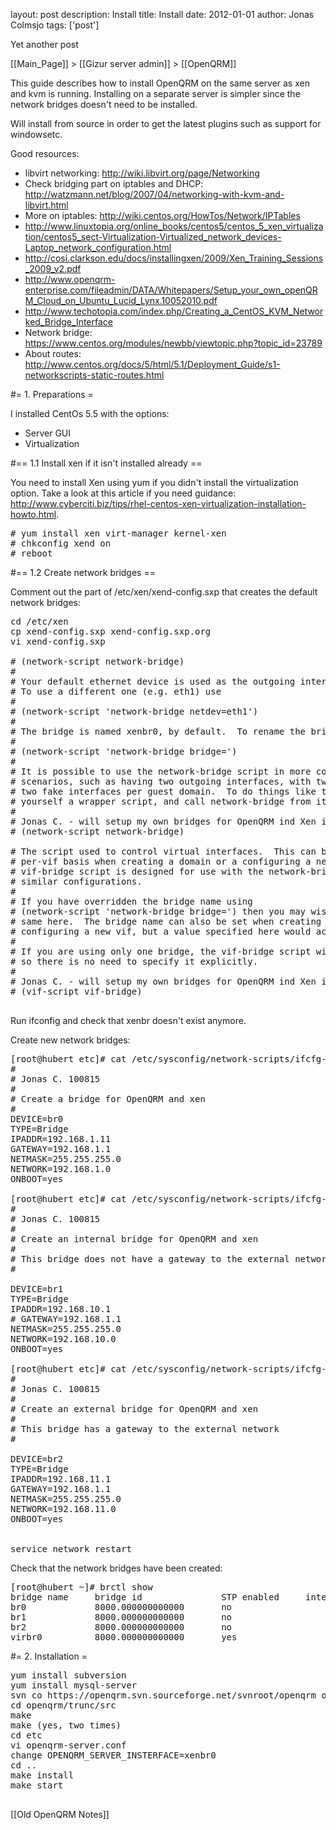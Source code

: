 layout: post
description: Install
title: Install
date: 2012-01-01
author: Jonas Colmsjo
tags: ['post']

Yet another post





[[Main_Page]] > [[Gizur server admin]] > [[OpenQRM]]


This guide describes how to install OpenQRM on the same server as xen and kvm is running. Installing on a separate server is simpler since the network bridges doesn't need to be installed.

Will install from source in order to get the latest plugins such as support for windowsetc.

Good resources:
* libvirt networking: http://wiki.libvirt.org/page/Networking
* Check bridging part on iptables and DHCP: http://watzmann.net/blog/2007/04/networking-with-kvm-and-libvirt.html
* More on iptables: http://wiki.centos.org/HowTos/Network/IPTables
* http://www.linuxtopia.org/online_books/centos5/centos_5_xen_virtualization/centos5_sect-Virtualization-Virtualized_network_devices-Laptop_network_configuration.html
* http://cosi.clarkson.edu/docs/installingxen/2009/Xen_Training_Sessions_2009_v2.pdf
* http://www.openqrm-enterprise.com/fileadmin/DATA/Whitepapers/Setup_your_own_openQRM_Cloud_on_Ubuntu_Lucid_Lynx.10052010.pdf
* http://www.techotopia.com/index.php/Creating_a_CentOS_KVM_Networked_Bridge_Interface
* Network bridge: https://www.centos.org/modules/newbb/viewtopic.php?topic_id=23789
* About routes: http://www.centos.org/docs/5/html/5.1/Deployment_Guide/s1-networkscripts-static-routes.html



#= 1. Preparations =

I installed CentOs 5.5 with the options:
* Server GUI
* Virtualization


#== 1.1 Install xen if it isn't installed already ==

You need to install Xen using yum if you didn't install the virtualization option. Take a look at this article if you need guidance: http://www.cyberciti.biz/tips/rhel-centos-xen-virtualization-installation-howto.html.

<pre>
# yum install xen virt-manager kernel-xen
# chkconfig xend on
# reboot
</pre>

#== 1.2 Create network bridges ==

Comment out the part of /etc/xen/xend-config.sxp that creates the default network bridges:

<pre>
cd /etc/xen
cp xend-config.sxp xend-config.sxp.org
vi xend-config.sxp

# (network-script network-bridge)
#
# Your default ethernet device is used as the outgoing interface, by default.
# To use a different one (e.g. eth1) use
#
# (network-script 'network-bridge netdev=eth1')
#
# The bridge is named xenbr0, by default.  To rename the bridge, use
#
# (network-script 'network-bridge bridge=<name>')
#
# It is possible to use the network-bridge script in more complicated
# scenarios, such as having two outgoing interfaces, with two bridges, and
# two fake interfaces per guest domain.  To do things like this, write
# yourself a wrapper script, and call network-bridge from it, as appropriate.
#
# Jonas C. - will setup my own bridges for OpenQRM ind Xen instead
# (network-script network-bridge)

# The script used to control virtual interfaces.  This can be overridden on a
# per-vif basis when creating a domain or a configuring a new vif.  The
# vif-bridge script is designed for use with the network-bridge script, or
# similar configurations.
#
# If you have overridden the bridge name using
# (network-script 'network-bridge bridge=<name>') then you may wish to do the
# same here.  The bridge name can also be set when creating a domain or
# configuring a new vif, but a value specified here would act as a default.
#
# If you are using only one bridge, the vif-bridge script will discover that,
# so there is no need to specify it explicitly.
#
# Jonas C. - will setup my own bridges for OpenQRM ind Xen instead
# (vif-script vif-bridge)

</pre>

Run ifconfig and check that xenbr doesn't exist anymore.

Create new network bridges:

<pre>
[root@hubert etc]# cat /etc/sysconfig/network-scripts/ifcfg-br0
#
# Jonas C. 100815
#
# Create a bridge for OpenQRM and xen
#
DEVICE=br0
TYPE=Bridge
IPADDR=192.168.1.11
GATEWAY=192.168.1.1
NETMASK=255.255.255.0
NETWORK=192.168.1.0
ONBOOT=yes

[root@hubert etc]# cat /etc/sysconfig/network-scripts/ifcfg-br1
#
# Jonas C. 100815
#
# Create an internal bridge for OpenQRM and xen
#
# This bridge does not have a gateway to the external network
#

DEVICE=br1
TYPE=Bridge
IPADDR=192.168.10.1
# GATEWAY=192.168.1.1
NETMASK=255.255.255.0
NETWORK=192.168.10.0
ONBOOT=yes

[root@hubert etc]# cat /etc/sysconfig/network-scripts/ifcfg-br2
#
# Jonas C. 100815
#
# Create an external bridge for OpenQRM and xen
#
# This bridge has a gateway to the external network
#

DEVICE=br2
TYPE=Bridge
IPADDR=192.168.11.1
GATEWAY=192.168.1.1
NETMASK=255.255.255.0
NETWORK=192.168.11.0
ONBOOT=yes


service network restart
</pre>



Check that the network bridges have been created:

<pre>
[root@hubert ~]# brctl show
bridge name     bridge id               STP enabled     interfaces
br0             8000.000000000000       no
br1             8000.000000000000       no
br2             8000.000000000000       no
virbr0          8000.000000000000       yes
</pre>

#= 2. Installation =

<pre>
yum install subversion
yum install mysql-server
svn co https://openqrm.svn.sourceforge.net/svnroot/openqrm openqrm
cd openqrm/trunc/src
make
make (yes, two times)
cd etc
vi openqrm-server.conf
change OPENQRM_SERVER_INSTERFACE=xenbr0
cd ..
make install
make start

</pre>


[[Old OpenQRM Notes]]
